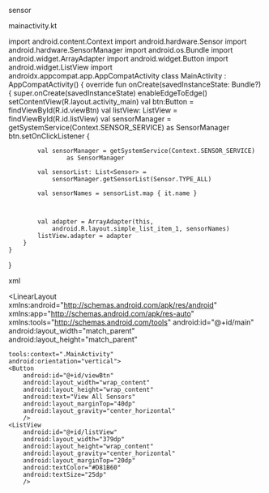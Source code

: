 sensor

mainactivity.kt

import android.content.Context
import android.hardware.Sensor
import android.hardware.SensorManager
import android.os.Bundle
import android.widget.ArrayAdapter
import android.widget.Button
import android.widget.ListView
import androidx.appcompat.app.AppCompatActivity
class MainActivity : AppCompatActivity() {
    override fun onCreate(savedInstanceState: Bundle?) {
        super.onCreate(savedInstanceState)
        enableEdgeToEdge()
        setContentView(R.layout.activity_main)
        val btn:Button = findViewById(R.id.viewBtn)
        val listView: ListView = findViewById(R.id.listView)
        val sensorManager = getSystemService(Context.SENSOR_SERVICE) as
                SensorManager
        btn.setOnClickListener {

            val sensorManager = getSystemService(Context.SENSOR_SERVICE)
                    as SensorManager

            val sensorList: List<Sensor> =
                sensorManager.getSensorList(Sensor.TYPE_ALL)

            val sensorNames = sensorList.map { it.name }



            val adapter = ArrayAdapter(this,
                android.R.layout.simple_list_item_1, sensorNames)
            listView.adapter = adapter
        }
    }
}

xml
<?xml version="1.0" encoding="utf-8"?>
<LinearLayout xmlns:android="http://schemas.android.com/apk/res/android"
    xmlns:app="http://schemas.android.com/apk/res-auto"
    xmlns:tools="http://schemas.android.com/tools"
    android:id="@+id/main"
    android:layout_width="match_parent"
    android:layout_height="match_parent"

    tools:context=".MainActivity"
    android:orientation="vertical">
    <Button
        android:id="@+id/viewBtn"
        android:layout_width="wrap_content"
        android:layout_height="wrap_content"
        android:text="View All Sensors"
        android:layout_marginTop="40dp"
        android:layout_gravity="center_horizontal"
        />
    <ListView
        android:id="@+id/listView"
        android:layout_width="379dp"
        android:layout_height="wrap_content"
        android:layout_gravity="center_horizontal"
        android:layout_marginTop="20dp"
        android:textColor="#D81B60"
        android:textSize="25dp"
        />
</LinearLayout>